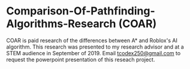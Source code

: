 # Comparison-Of-Pathfinding-Algorithms-Research (COAR)
COAR is paid research of the differences between A* and Roblox's AI algorithm. This research was presented to my research advisor and at a STEM audience in September of 2019. Email tcodex250@gmail.com to request the powerpoint presentation of this reseach project.
 
